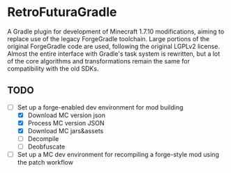 # RetroFuturaGradle

A Gradle plugin for development of Minecraft 1.7.10 modifications, aiming to replace use of the legacy ForgeGradle toolchain.
Large portions of the original ForgeGradle code are used, following the original LGPLv2 license.
Almost the entire interface with Gradle's task system is rewritten, but a lot of the core algorithms and transformations remain the same for compatibility with the old SDKs.

## TODO

- [ ] Set up a forge-enabled dev environment for mod building
  - [x] Download MC version json 
  - [x] Process MC version JSON
  - [x] Download MC jars&assets
  - [ ] Decompile
  - [ ] Deobfuscate
- [ ] Set up a MC dev environment for recompiling a forge-style mod using the patch workflow
